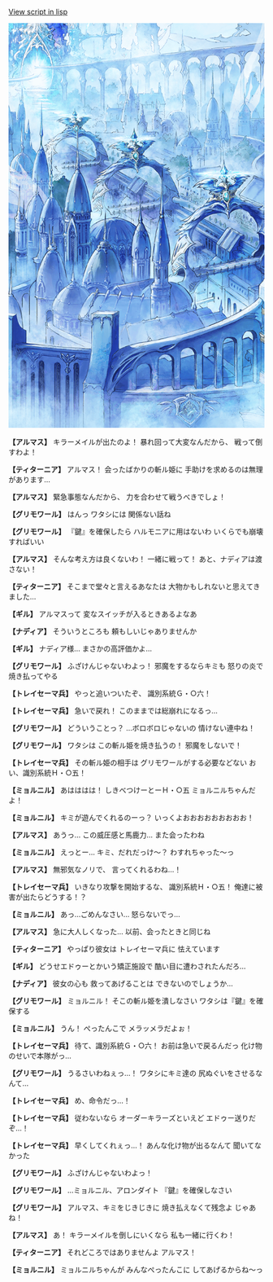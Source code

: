[View script in lisp](../scripts/100503033.txt)

![400_angel_town_daytime.png](../images/backgrounds/400_angel_town_daytime.png)

**【アルマス】**
キラーメイルが出たのよ！
暴れ回って大変なんだから、
戦って倒すわよ！

**【ティターニア】**
アルマス！
会ったばかりの斬ル姫に
手助けを求めるのは無理があります…

**【アルマス】**
緊急事態なんだから、
力を合わせて戦うべきでしょ！

**【グリモワール】**
はんっ
ワタシには
関係ない話ね

**【グリモワール】**
『鍵』を確保したら
ハルモニアに用はないわ
いくらでも崩壊すればいい

**【アルマス】**
そんな考え方は良くないわ！
一緒に戦って！
あと、ナディアは渡さない！

**【ティターニア】**
そこまで堂々と言えるあなたは
大物かもしれないと思えてきました…

**【ギル】**
アルマスって
変なスイッチが入るときあるよなあ

**【ナディア】**
そういうところも
頼もしいじゃありませんか

**【ギル】**
ナディア様…
まさかの高評価かよ…

**【グリモワール】**
ふざけんじゃないわよっ！
邪魔をするならキミも
怒りの炎で焼き払ってやる

**【トレイセーマ兵】**
やっと追いついたぞ、
識別系統Ｇ・○六！

**【トレイセーマ兵】**
急いで戻れ！
このままでは総崩れになるっ…

**【グリモワール】**
どういうことっ？
…ボロボロじゃないの
情けない連中ね！

**【グリモワール】**
ワタシは
この斬ル姫を焼き払うの！
邪魔をしないで！

**【トレイセーマ兵】**
その斬ル姫の相手は
グリモワールがする必要などない
おい、識別系統Ｈ・○五！

**【ミョルニル】**
あはははは！
しきべつけーとーＨ・○五
ミョルニルちゃんだよ！

**【ミョルニル】**
キミが遊んでくれるのーっ？
いっくよおおおおおおおおお！

**【アルマス】**
あうっ…
この威圧感と馬鹿力…
また会ったわね

**【ミョルニル】**
えっとー…
キミ、だれだっけ～？
わすれちゃった～っ

**【アルマス】**
無邪気なノリで、
言ってくれるわね…！

**【トレイセーマ兵】**
いきなり攻撃を開始するな、
識別系統Ｈ・○五！
俺達に被害が出たらどうする！？

**【ミョルニル】**
あっ…ごめんなさい…
怒らないでっ…

**【アルマス】**
急に大人しくなった…
以前、会ったときと同じね

**【ティターニア】**
やっぱり彼女は
トレイセーマ兵に
怯えています

**【ギル】**
どうせエドゥーとかいう矯正施設で
酷い目に遭わされたんだろ…

**【ナディア】**
彼女の心も
救ってあげることは
できないのでしょうか…

**【グリモワール】**
ミョルニル！
そこの斬ル姫を潰しなさい
ワタシは『鍵』を確保する

**【ミョルニル】**
うん！
ぺったんこで
メラッメラだよぉ！

**【トレイセーマ兵】**
待て、識別系統Ｇ・○六！
お前は急いで戻るんだっ
化け物のせいで本隊がっ…

**【グリモワール】**
うるさいわねぇっ…！
ワタシにキミ達の
尻ぬぐいをさせるなんて…

**【トレイセーマ兵】**
め、命令だっ…！

**【トレイセーマ兵】**
従わないなら
オーダーキラーズといえど
エドゥー送りだぞ…！

**【トレイセーマ兵】**
早くしてくれぇっ…！
あんな化け物が出るなんて
聞いてなかった

**【グリモワール】**
ふざけんじゃないわよっ！

**【グリモワール】**
…ミョルニル、アロンダイト
『鍵』を確保しなさい

**【グリモワール】**
アルマス、キミをじきじきに
焼き払えなくて残念よ
じゃあね！

**【アルマス】**
あ！
キラーメイルを倒しにいくなら
私も一緒に行くわ！

**【ティターニア】**
それどころではありませんよ
アルマス！

**【ミョルニル】**
ミョルニルちゃんが
みんなぺったんこに
してあげるからね～っ
